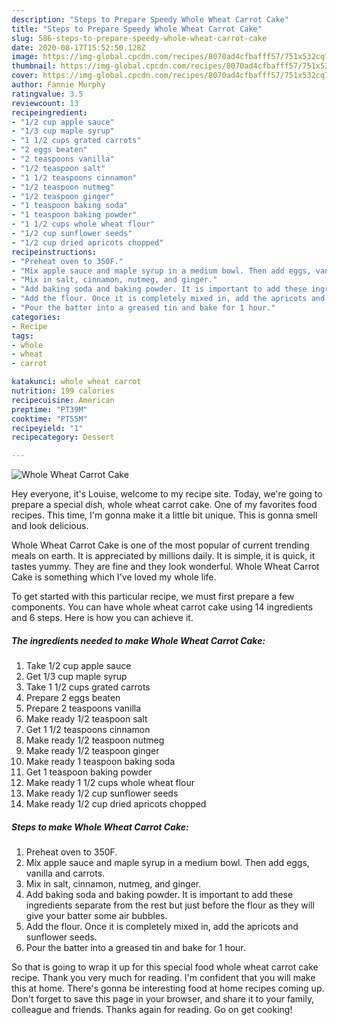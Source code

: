 ```yaml
---
description: "Steps to Prepare Speedy Whole Wheat Carrot Cake"
title: "Steps to Prepare Speedy Whole Wheat Carrot Cake"
slug: 586-steps-to-prepare-speedy-whole-wheat-carrot-cake
date: 2020-08-17T15:52:50.128Z
image: https://img-global.cpcdn.com/recipes/8070ad4cfbafff57/751x532cq70/whole-wheat-carrot-cake-recipe-main-photo.jpg
thumbnail: https://img-global.cpcdn.com/recipes/8070ad4cfbafff57/751x532cq70/whole-wheat-carrot-cake-recipe-main-photo.jpg
cover: https://img-global.cpcdn.com/recipes/8070ad4cfbafff57/751x532cq70/whole-wheat-carrot-cake-recipe-main-photo.jpg
author: Fannie Murphy
ratingvalue: 3.5
reviewcount: 13
recipeingredient:
- "1/2 cup apple sauce"
- "1/3 cup maple syrup"
- "1 1/2 cups grated carrots"
- "2 eggs beaten"
- "2 teaspoons vanilla"
- "1/2 teaspoon salt"
- "1 1/2 teaspoons cinnamon"
- "1/2 teaspoon nutmeg"
- "1/2 teaspoon ginger"
- "1 teaspoon baking soda"
- "1 teaspoon baking powder"
- "1 1/2 cups whole wheat flour"
- "1/2 cup sunflower seeds"
- "1/2 cup dried apricots chopped"
recipeinstructions:
- "Preheat oven to 350F."
- "Mix apple sauce and maple syrup in a medium bowl. Then add eggs, vanilla and carrots."
- "Mix in salt, cinnamon, nutmeg, and ginger."
- "Add baking soda and baking powder. It is important to add these ingredients separate from the rest but just before the flour as they will give your batter some air bubbles."
- "Add the flour. Once it is completely mixed in, add the apricots and sunflower seeds."
- "Pour the batter into a greased tin and bake for 1 hour."
categories:
- Recipe
tags:
- whole
- wheat
- carrot

katakunci: whole wheat carrot 
nutrition: 199 calories
recipecuisine: American
preptime: "PT39M"
cooktime: "PT55M"
recipeyield: "1"
recipecategory: Dessert

---
```



![Whole Wheat Carrot Cake](https://img-global.cpcdn.com/recipes/8070ad4cfbafff57/751x532cq70/whole-wheat-carrot-cake-recipe-main-photo.jpg)

Hey everyone, it's Louise, welcome to my recipe site. Today, we're going to prepare a special dish, whole wheat carrot cake. One of my favorites food recipes. This time, I'm gonna make it a little bit unique. This is gonna smell and look delicious.

Whole Wheat Carrot Cake is one of the most popular of current trending meals on earth. It is appreciated by millions daily. It is simple, it is quick, it tastes yummy. They are fine and they look wonderful. Whole Wheat Carrot Cake is something which I've loved my whole life.




To get started with this particular recipe, we must first prepare a few components. You can have whole wheat carrot cake using 14 ingredients and 6 steps. Here is how you can achieve it.

<!--inarticleads1-->

##### The ingredients needed to make Whole Wheat Carrot Cake:

1. Take 1/2 cup apple sauce
1. Get 1/3 cup maple syrup
1. Take 1 1/2 cups grated carrots
1. Prepare 2 eggs beaten
1. Prepare 2 teaspoons vanilla
1. Make ready 1/2 teaspoon salt
1. Get 1 1/2 teaspoons cinnamon
1. Make ready 1/2 teaspoon nutmeg
1. Make ready 1/2 teaspoon ginger
1. Make ready 1 teaspoon baking soda
1. Get 1 teaspoon baking powder
1. Make ready 1 1/2 cups whole wheat flour
1. Make ready 1/2 cup sunflower seeds
1. Make ready 1/2 cup dried apricots chopped




<!--inarticleads2-->

##### Steps to make Whole Wheat Carrot Cake:

1. Preheat oven to 350F.
1. Mix apple sauce and maple syrup in a medium bowl. Then add eggs, vanilla and carrots.
1. Mix in salt, cinnamon, nutmeg, and ginger.
1. Add baking soda and baking powder. It is important to add these ingredients separate from the rest but just before the flour as they will give your batter some air bubbles.
1. Add the flour. Once it is completely mixed in, add the apricots and sunflower seeds.
1. Pour the batter into a greased tin and bake for 1 hour.




So that is going to wrap it up for this special food whole wheat carrot cake recipe. Thank you very much for reading. I'm confident that you will make this at home. There's gonna be interesting food at home recipes coming up. Don't forget to save this page in your browser, and share it to your family, colleague and friends. Thanks again for reading. Go on get cooking!
